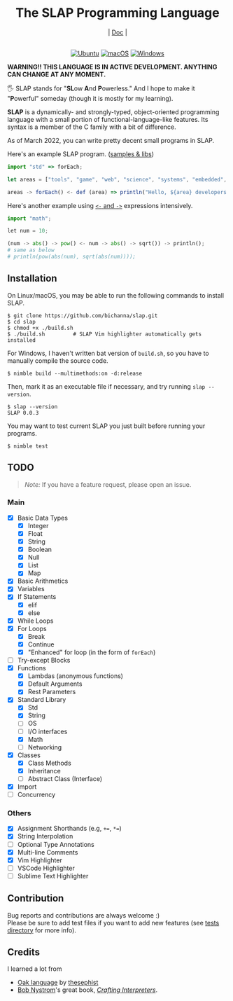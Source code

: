 <div align="center">
    <h1>The SLAP Programming Language</h1>
    |
    <a href="https://github.com/bichanna/slap/blob/master/docs/index.md#doc">Doc</a>
    |
</div><br>

<div align="center">
	
[![Ubuntu](https://github.com/bichanna/slap/actions/workflows/ubuntu.yml/badge.svg)](https://github.com/bichanna/slap/actions/workflows/ubuntu.yml)
[![macOS](https://github.com/bichanna/slap/actions/workflows/mac.yml/badge.svg)](https://github.com/bichanna/slap/actions/workflows/mac.yml)
[![Windows](https://github.com/bichanna/slap/actions/workflows/windows.yml/badge.svg)](https://github.com/bichanna/slap/actions/workflows/windows.yml)
	
</div>

**WARNING!! THIS LANGUAGE IS IN ACTIVE DEVELOPMENT. ANYTHING CAN CHANGE AT ANY MOMENT.**

🖐 SLAP stands for "**SL**ow **A**nd **P**owerless." And I hope to make it "**P**owerful" someday (though it is mostly for my learning).

**SLAP** is a dynamically- and strongly-typed, object-oriented programming language with a small portion of functional-language-like features. Its syntax is a member of the C family with a bit of difference.

As of March 2022, you can write pretty decent small programs in SLAP.

Here's an example SLAP program. ([samples & libs](https://github.com/bichanna/slap/tree/master/lib))
```js
import "std" => forEach;

let areas = ["tools", "game", "web", "science", "systems", "embedded", "drivers", "mobile", "GUI"];

areas -> forEach() <- def (area) => println("Hello, ${area} developers!");
```
Here's another example using [`<-` and `->`](https://github.com/bichanna/slap/blob/master/docs/syntax_doc/syntax_sugars.md#--expression) expressions intensively.

```py
import "math";

let num = 10;

(num -> abs() -> pow() <- num -> abs() -> sqrt()) -> println();
# same as below
# println(pow(abs(num), sqrt(abs(num))));
```

## Installation
On Linux/macOS, you may be able to run the following commands to install SLAP.
```
$ git clone https://github.com/bichanna/slap.git
$ cd slap
$ chmod +x ./build.sh 
$ ./build.sh         # SLAP Vim highlighter automatically gets installed
```
For Windows, I haven't written bat version of `build.sh`, so you have to manually compile the source code.
```
$ nimble build --multimethods:on -d:release
```
Then, mark it as an executable file if necessary, and try running `slap --version`.
```
$ slap --version
SLAP 0.0.3
```

You may want to test current SLAP you just built before running your programs.
```
$ nimble test
```

## TODO
>*Note:* If you have a feature request, please open an issue.

### Main
- [x] Basic Data Types
     - [x] Integer
     - [x] Float
     - [x] String
     - [x] Boolean
     - [x] Null
     - [x] List
     - [x] Map
 - [x] Basic Arithmetics
 - [x] Variables
 - [x] If Statements
     - [x] elif
     - [x] else
 - [x] While Loops
 - [x] For Loops
     - [x] Break
     - [x] Continue
     - [x] "Enhanced" for loop (in the form of `forEach`)
 - [ ] Try-except Blocks
 - [x] Functions
     - [x] Lambdas (anonymous functions)
     - [x] Default Arguments
     - [x] Rest Parameters
 - [x] Standard Library
     - [x] Std
     - [x] String
     - [ ] OS
     - [ ] I/O interfaces
     - [x] Math
     - [ ] Networking
 - [x] Classes
     - [x] Class Methods
     - [x] Inheritance
     - [ ] Abstract Class (Interface)
 - [x] Import
 - [ ] Concurrency
### Others
 - [x] Assignment Shorthands (e.g, `+=`, `*=`)
 - [x] String Interpolation
 - [ ] Optional Type Annotations
 - [x] Multi-line Comments
 - [x] Vim Highlighter
 - [ ] VSCode Highlighter
 - [ ] Sublime Text Highlighter

## Contribution
Bug reports and contributions are always welcome :)<br>
Please be sure to add test files if you want to add new features (see [tests directory](https://github.com/bichanna/slap/tree/master/tests#tests) for more info).


## Credits
I learned a lot from
 - [Oak language](https://github.com/thesephist/oak) by [thesephist](https://github.com/thesephist)
 - [Bob Nystrom](https://github.com/munificent)'s great book, [*Crafting Interpreters*](https://craftinginterpreters.com/).
